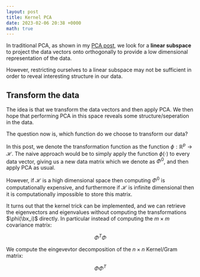 ```yaml
---
layout: post
title: Kernel PCA
date: 2023-02-06 20:38 +0000
math: true
---
```


In traditional PCA, as shown in my [PCA post](https://dylandijk.github.io/posts/pca/#best-low-rank-approximation), we look for a **linear subspace** to project the data vectors onto orthogonally to provide a low dimensional representation of the data.

However, restricting ourselves to a linear subspace may not be sufficient in order to reveal interesting structure in our data.

## Transform the data

The idea is that we transform the data vectors and then apply PCA. We then hope that performing PCA in this space reveals some structure/seperation in the data.

The question now is, which function do we choose to transform our data?

In this post, we denote the transformation function as the function $\phi: \mathbb{R}^p \rightarrow \mathcal{H}$. The naive approach would be to simply apply the function $\phi(\cdot)$ to every data vector, giving us a new data matrix which we denote as $\Phi^0$, and then apply PCA as usual.

However, if $\mathcal{H}$ is a high dimensional space then computing $\Phi^0$ is computationally expensive, and furthermore if $\mathcal{H}$ is infinite dimensional then it is computationally impossible to store this matrix.

It turns out that the kernel trick can be implemented, and we can retrieve the eigenvectors and eigenvalues without computing the transformations $\phi(\bx_i)$ directly. In particular instead of computing the $m \times m$ covariance matrix: 

$$\Phi^T\Phi$$

We compute the eingevevtor decomposition of the $n \times n$ Kernel/Gram matrix:

$$\Phi\Phi^T$$


